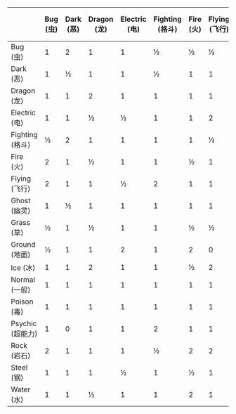 |                |Bug (虫)        |Dark (恶)       |Dragon (龙)     |Electric (电)   |Fighting (格斗) |Fire (火)       |Flying (飞行)   |Ghost (幽灵)    |Grass (草)      |Ground (地面)   |Ice (冰)        |Normal (一般)   |Poison (毒)     |Psychic (超能力)|Rock (岩石)     |Steel (钢)      |Water (水)      |
|----------------|----------------|----------------|----------------|----------------|----------------|----------------|----------------|----------------|----------------|----------------|----------------|----------------|----------------|----------------|----------------|----------------|----------------|
|Bug (虫)        |1               |2               |1               |1               |½               |½               |½               |½               |2               |1               |1               |1               |½               |2               |1               |½               |1               |
|Dark (恶)       |1               |½               |1               |1               |½               |1               |1               |2               |1               |1               |1               |1               |1               |2               |1               |½               |1               |
|Dragon (龙)     |1               |1               |2               |1               |1               |1               |1               |1               |1               |1               |1               |1               |1               |1               |1               |½               |1               |
|Electric (电)   |1               |1               |½               |½               |1               |1               |2               |1               |½               |0               |1               |1               |1               |1               |1               |1               |2               |
|Fighting (格斗) |½               |2               |1               |1               |1               |1               |½               |0               |1               |1               |2               |2               |½               |½               |2               |2               |1               |
|Fire (火)       |2               |1               |½               |1               |1               |½               |1               |1               |2               |1               |2               |1               |1               |1               |½               |2               |½               |
|Flying (飞行)   |2               |1               |1               |½               |2               |1               |1               |1               |2               |1               |1               |1               |1               |1               |½               |½               |1               |
|Ghost (幽灵)    |1               |½               |1               |1               |1               |1               |1               |2               |1               |1               |1               |0               |1               |2               |1               |½               |1               |
|Grass (草)      |½               |1               |½               |1               |1               |½               |½               |1               |½               |2               |1               |1               |½               |1               |2               |½               |2               |
|Ground (地面)   |½               |1               |1               |2               |1               |2               |0               |1               |½               |1               |1               |1               |2               |1               |2               |2               |1               |
|Ice (冰)        |1               |1               |2               |1               |1               |½               |2               |1               |2               |2               |½               |1               |1               |1               |1               |½               |½               |
|Normal (一般)   |1               |1               |1               |1               |1               |1               |1               |0               |1               |1               |1               |1               |1               |1               |½               |½               |1               |
|Poison (毒)     |1               |1               |1               |1               |1               |1               |1               |½               |2               |½               |1               |1               |½               |1               |½               |0               |1               |
|Psychic (超能力)|1               |0               |1               |1               |2               |1               |1               |1               |1               |1               |1               |1               |2               |½               |1               |½               |1               |
|Rock (岩石)     |2               |1               |1               |1               |½               |2               |2               |1               |1               |½               |2               |1               |1               |1               |1               |½               |1               |
|Steel (钢)      |1               |1               |1               |½               |1               |½               |1               |1               |1               |1               |2               |1               |1               |1               |2               |½               |½               |
|Water (水)      |1               |1               |½               |1               |1               |2               |1               |1               |½               |2               |1               |1               |1               |1               |2               |1               |½               |
